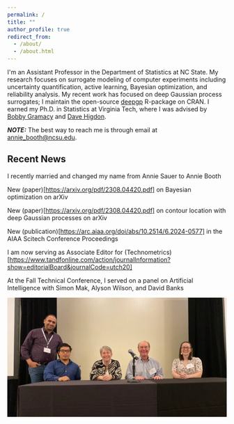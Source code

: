 ```yaml
---
permalink: /
title: ""
author_profile: true
redirect_from: 
  - /about/
  - /about.html
---
```


I'm an Assistant Professor in the Department of Statistics at NC State.  My research focuses on surrogate modeling of computer experiments including uncertainty quantification, active learning, Bayesian optimization, and reliability analysis.  My recent work has focused on deep Gaussian process surrogates; I maintain the open-source [deepgp](https://cran.r-project.org/package=deepgp) R-package on CRAN.   I earned my Ph.D. in Statistics at Virginia Tech, where I was advised by [Bobby Gramacy](https://bobby.johnson-gramacy.com/) and [Dave Higdon](https://www.stat.vt.edu/people/stat-faculty/higdon-david.html).

**_NOTE:_**  The best way to reach me is through email at annie_booth@ncsu.edu.


Recent News
------

I recently married and changed my name from Annie Sauer to Annie Booth

New (paper)[https://arxiv.org/pdf/2308.04420.pdf] on Bayesian optimization on arXiv

New (paper)[https://arxiv.org/pdf/2308.04420.pdf] on contour location with deep Gaussian processes on arXiv

New (publication)[https://arc.aiaa.org/doi/abs/10.2514/6.2024-0577] in the AIAA Scitech Conference Proceedings

I am now serving as Associate Editor for (Technometrics)[https://www.tandfonline.com/action/journalInformation?show=editorialBoard&journalCode=utch20]

At the Fall Technical Conference, I served on a panel on Artificial Intelligence with Simon Mak, Alyson Wilson, and David Banks

![](/images/ftc.png)
